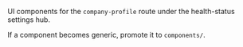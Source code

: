 UI components for the `company-profile` route under the health-status settings hub.

If a component becomes generic, promote it to `components/`.









